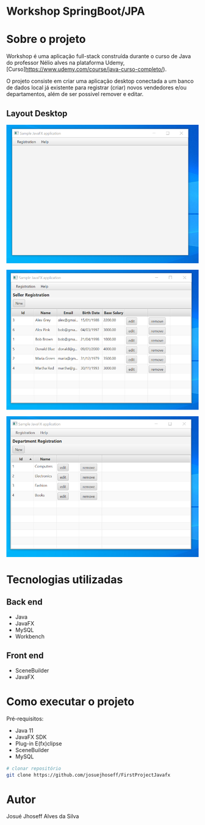 # Workshop SpringBoot/JPA

# Sobre o projeto

Workshop é uma aplicação full-stack construída durante o curso de Java do professor Nélio alves na plataforma Udemy, [Curso]https://www.udemy.com/course/java-curso-completo/).

O projeto consiste em criar uma aplicação desktop conectada a um banco de dados local já existente para registrar (criar) novos vendedores e/ou departamentos, além de ser possivel remover e editar. 

## Layout Desktop
![Desktop 1](https://github.com/josuejhoseff/FirstProjectJavafx/blob/master/assets/desktop1.png)

![Seller](https://github.com/josuejhoseff/FirstProjectJavafx/blob/master/assets/seller.png)

![Department](https://github.com/josuejhoseff/FirstProjectJavafx/blob/master/assets/department.png)

# Tecnologias utilizadas
## Back end
- Java
- JavaFX
- MySQL
- Workbench

## Front end
- SceneBuilder
- JavaFX

# Como executar o projeto

Pré-requisitos:
- Java 11
- JavaFX SDK
- Plug-in E(fx)clipse
- SceneBuilder
- MySQL


```bash
# clonar repositório
git clone https://github.com/josuejhoseff/FirstProjectJavafx

```

# Autor

Josué Jhoseff Alves da Silva
